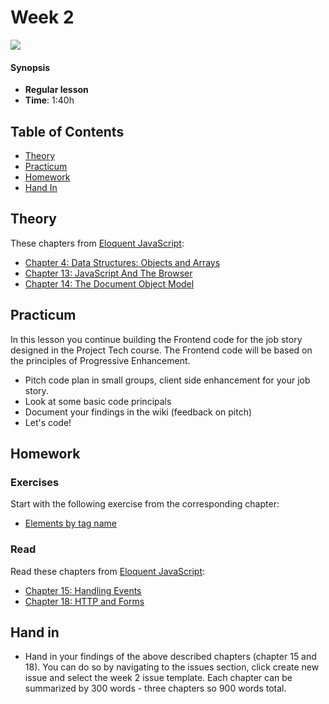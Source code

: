 <!--lint disable no-html-->

# Week 2

![][cover]

#### Synopsis

* **Regular lesson**
* **Time**: 1:40h

## Table of Contents

* [Theory](#theory)
* [Practicum](#practicum)
* [Homework](#homework)
* [Hand In](#hand-in)

## Theory

These chapters from [Eloquent JavaScript](https://eloquentjavascript.net/):


* [Chapter 4: Data Structures: Objects and Arrays](https://eloquentjavascript.net/04_data.html)
* [Chapter 13: JavaScript And The Browser](https://eloquentjavascript.net/13_browser.html)
* [Chapter 14: The Document Object Model](https://eloquentjavascript.net/14_dom.html)

## Practicum

In this lesson you continue building the Frontend code for the job story designed in the Project Tech course. The Frontend code will be based on the principles of Progressive Enhancement.

* Pitch code plan in small groups, client side enhancement for your job story.
* Look at some basic code principals
* Document your findings in the wiki (feedback on pitch)
* Let's code!

## Homework

### Exercises

Start with the following exercise from the corresponding chapter:

* [Elements by tag name](https://eloquentjavascript.net/14_dom.html#i_VSftnyRTsV)

### Read

Read these chapters from [Eloquent JavaScript](https://eloquentjavascript.net/):

* [Chapter 15: Handling Events](https://eloquentjavascript.net/15_event.html)
* [Chapter 18: HTTP and Forms](https://eloquentjavascript.net/18_http.html)

## Hand in

- Hand in your findings of the above described chapters (chapter 15 and 18). You can do so by navigating to the issues section, click create new issue and select the week 2 issue template. Each chapter can be summarized by 300 words - three chapters so 900 words total.

[cover]: https://eloquentjavascript.net/img/chapter_picture_15.jpg
